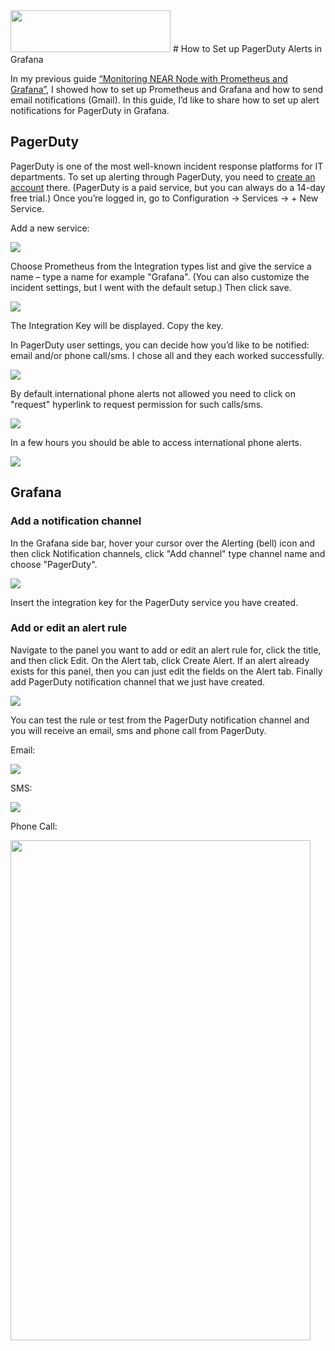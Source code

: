 <img src="https://vitalpoint.ai/wp-content/uploads/2020/06/near_logo-1.png"  width="256" height="67">
# How to Set up PagerDuty Alerts in Grafana

In my previous guide [“Monitoring NEAR Node with Prometheus and Grafana”](https://github.com/masknetgoal634/near-prometheus-exporter/blob/master/guide/GUIDE.md), I showed how to set up Prometheus and Grafana and how to send email notifications (Gmail). In this guide, I’d like to share how to set up alert notifications for PagerDuty in Grafana.

## PagerDuty

PagerDuty is one of the most well-known incident response platforms for IT departments. To set up alerting through PagerDuty, you need to [create an account](https://www.pagerduty.com/sign-up/) there. (PagerDuty is a paid service, but you can always do a 14-day free trial.) Once you’re logged in, go to Configuration -> Services -> + New  Service.

Add a new service:

![](https://raw.githubusercontent.com/masknetgoal634/StakeWarsGuides/master/img/monitor_uptime_new_service.png)

Choose Prometheus from the Integration types list and give the service a name – type a name for example "Grafana". (You can also customize the incident settings, but I went with the default setup.) Then click save.

![](https://raw.githubusercontent.com/masknetgoal634/StakeWarsGuides/master/img/monitor_uptime_intergations.png)

The Integration Key will be displayed. Copy the key.

In PagerDuty user settings, you can decide how you’d like to be notified: email and/or phone call/sms. I chose all and they each worked successfully.

![](https://raw.githubusercontent.com/masknetgoal634/StakeWarsGuides/master/img/monitor_uptime_profile.png)

By default international phone alerts not allowed you need to click on "request" hyperlink to request permission for such calls/sms.

![](https://raw.githubusercontent.com/masknetgoal634/StakeWarsGuides/master/img/monitor_uptime_click_request.png)

In a few hours you should be able to access international phone alerts.

![](https://raw.githubusercontent.com/masknetgoal634/StakeWarsGuides/master/img/monitor_uptime_under_review.png)



## Grafana

### Add a notification channel

In the Grafana side bar, hover your cursor over the Alerting (bell) icon and then click Notification channels, click "Add channel" type channel name and choose "PagerDuty".

![](https://raw.githubusercontent.com/masknetgoal634/StakeWarsGuides/master/img/monitor_uptime_new_channel.png)

Insert the integration key for the PagerDuty service you have created.

### Add or edit an alert rule

Navigate to the panel you want to add or edit an alert rule for, click the title, and then click Edit. On the Alert tab, click Create Alert. If an alert already exists for this panel, then you can just edit the fields on the Alert tab. Finally add PagerDuty notification channel that we just have created.


![](https://raw.githubusercontent.com/masknetgoal634/StakeWarsGuides/master/img/monitor_uptime_alert_rule.png)

You can test the rule or test from the PagerDuty notification channel and you will receive an email, sms and phone call from PagerDuty.

Email:

![](https://raw.githubusercontent.com/masknetgoal634/StakeWarsGuides/master/img/monitor_uptime_pagerduty_email.png)

SMS:

![](https://raw.githubusercontent.com/masknetgoal634/StakeWarsGuides/master/img/monitor_uptime_sms.jpg)

Phone Call:

<img src="img/monitor_uptime_phonecall.jpg"  width="480" height="800">
